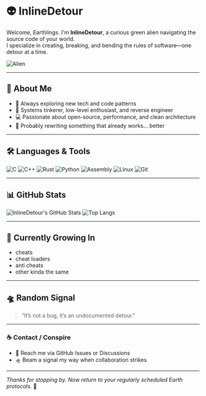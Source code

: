 # 👽 InlineDetour

Welcome, Earthlings. I'm **InlineDetour**, a curious green alien navigating the source code of your world.  
I specialize in creating, breaking, and bending the rules of software—one detour at a time.

![Alien](https://emoji.gg/assets/emoji/alien.png)

---

## 🚀 About Me

- 🧠 Always exploring new tech and code patterns
- 🔧 Systems tinkerer, low-level enthusiast, and reverse engineer
- 💻 Passionate about open-source, performance, and clean architecture
- 🌌 Probably rewriting something that already works... better

---

## 🛠️ Languages & Tools

![C](https://img.shields.io/badge/C-00599C?style=flat&logo=c&logoColor=white)
![C++](https://img.shields.io/badge/C%2B%2B-004482?style=flat&logo=c%2B%2B&logoColor=white)
![Rust](https://img.shields.io/badge/Rust-black?style=flat&logo=rust&logoColor=white)
![Python](https://img.shields.io/badge/Python-3776AB?style=flat&logo=python&logoColor=white)
![Assembly](https://img.shields.io/badge/Assembly-6E4C13?style=flat&logoColor=white)
![Linux](https://img.shields.io/badge/Linux-FCC624?style=flat&logo=linux&logoColor=black)
![Git](https://img.shields.io/badge/Git-E44C30?style=flat&logo=git&logoColor=white)

---

## 📊 GitHub Stats

![InlineDetour's GitHub Stats](https://github-readme-stats.vercel.app/api?username=InlineDetour&show_icons=true&theme=radical&hide_title=true)
![Top Langs](https://github-readme-stats.vercel.app/api/top-langs/?username=InlineDetour&layout=compact&theme=radical)

---

## 🌱 Currently Growing In

- cheats
- cheat loaders
- anti cheats
- other kinda the same

---

## 🛸 Random Signal

> “It’s not a bug, it’s an undocumented detour.”

---

### ☕ Contact / Conspire

- 📨 Reach me via GitHub Issues or Discussions
- 🛸 Beam a signal my way when collaboration strikes

---

_Thanks for stopping by. Now return to your regularly scheduled Earth protocols._ 👾
